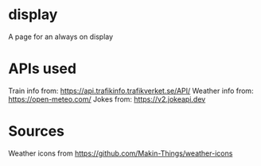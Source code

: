# display
A page for an always on display

# APIs used
Train info from: https://api.trafikinfo.trafikverket.se/API/
Weather info from: https://open-meteo.com/
Jokes from: https://v2.jokeapi.dev

# Sources
Weather icons from https://github.com/Makin-Things/weather-icons